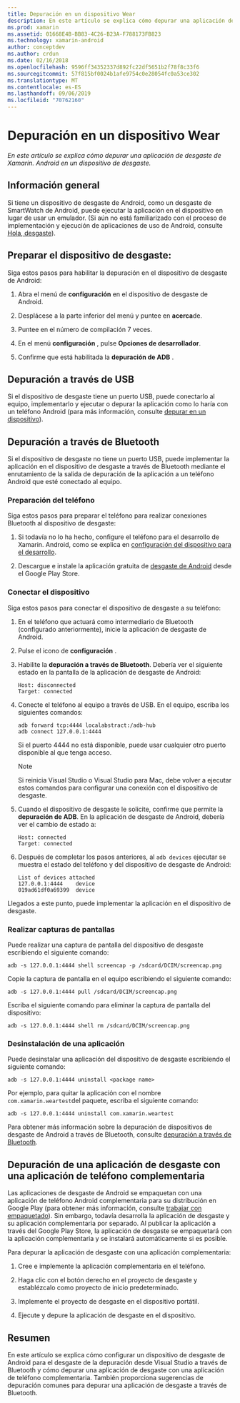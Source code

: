 ```yaml
---
title: Depuración en un dispositivo Wear
description: En este artículo se explica cómo depurar una aplicación de desgaste de Xamarin. Android en un dispositivo de desgaste.
ms.prod: xamarin
ms.assetid: 01668E4B-BB83-4C26-B23A-F788173FB823
ms.technology: xamarin-android
author: conceptdev
ms.author: crdun
ms.date: 02/16/2018
ms.openlocfilehash: 9596ff34352337d892fc22df5651b2f78f8c33f6
ms.sourcegitcommit: 57f815bf0024b1afe9754c0e28054fc0a53ce302
ms.translationtype: MT
ms.contentlocale: es-ES
ms.lasthandoff: 09/06/2019
ms.locfileid: "70762160"
---
```

# <a name="debug-on-a-wear-device"></a>Depuración en un dispositivo Wear

_En este artículo se explica cómo depurar una aplicación de desgaste de Xamarin. Android en un dispositivo de desgaste._

## <a name="overview"></a>Información general

Si tiene un dispositivo de desgaste de Android, como un desgaste de SmartWatch de Android, puede ejecutar la aplicación en el dispositivo en lugar de usar un emulador. (Si aún no está familiarizado con el proceso de implementación y ejecución de aplicaciones de uso de Android, consulte [Hola, desgaste](~/android/wear/get-started/hello-wear.md)).

## <a name="prepare-the-wear-device"></a>Preparar el dispositivo de desgaste:

Siga estos pasos para habilitar la depuración en el dispositivo de desgaste de Android:

1. Abra el menú de **configuración** en el dispositivo de desgaste de Android.

2. Desplácese a la parte inferior del menú y puntee en **acerca**de.

3. Puntee en el número de compilación 7 veces.

4. En el menú **configuración** , pulse **Opciones de desarrollador**.

5. Confirme que está habilitada la **depuración de ADB** .

## <a name="debugging-over-usb"></a>Depuración a través de USB

Si el dispositivo de desgaste tiene un puerto USB, puede conectarlo al equipo, implementarlo y ejecutar o depurar la aplicación como lo haría con un teléfono Android (para más información, consulte [depurar en un dispositivo](~/android/deploy-test/debugging/debug-on-device.md)).

## <a name="debugging-over-bluetooth"></a>Depuración a través de Bluetooth

Si el dispositivo de desgaste no tiene un puerto USB, puede implementar la aplicación en el dispositivo de desgaste a través de Bluetooth mediante el enrutamiento de la salida de depuración de la aplicación a un teléfono Android que esté conectado al equipo. 

### <a name="prepare-your-phone"></a>Preparación del teléfono

Siga estos pasos para preparar el teléfono para realizar conexiones Bluetooth al dispositivo de desgaste: 

1. Si todavía no lo ha hecho, configure el teléfono para el desarrollo de Xamarin. Android, como se explica en [configuración del dispositivo para el desarrollo](~/android/get-started/installation/set-up-device-for-development.md).

2. Descargue e instale la aplicación gratuita de [desgaste de Android](https://play.google.com/store/apps/details?id=com.google.android.wearable.app) desde el Google Play Store.

### <a name="connect-the-device"></a>Conectar el dispositivo

Siga estos pasos para conectar el dispositivo de desgaste a su teléfono:

1. En el teléfono que actuará como intermediario de Bluetooth (configurado anteriormente), inicie la aplicación de desgaste de Android. 

2. Pulse el icono de **configuración** .

3. Habilite la **depuración a través de Bluetooth**. Debería ver el siguiente estado en la pantalla de la aplicación de desgaste de Android:

    ```
    Host: disconnected
    Target: connected
    ```

4. Conecte el teléfono al equipo a través de USB. En el equipo, escriba los siguientes comandos:

    ```shell
    adb forward tcp:4444 localabstract:/adb-hub
    adb connect 127.0.0.1:4444
    ```

    Si el puerto 4444 no está disponible, puede usar cualquier otro puerto disponible al que tenga acceso. 

    > [!NOTE]
    > Si reinicia Visual Studio o Visual Studio para Mac, debe volver a ejecutar estos comandos para configurar una conexión con el dispositivo de desgaste.

5. Cuando el dispositivo de desgaste le solicite, confirme que permite la **depuración de ADB**. En la aplicación de desgaste de Android, debería ver el cambio de estado a:

    ```
    Host: connected
    Target: connected
    ```

6. Después de completar los pasos anteriores, al `adb devices` ejecutar se muestra el estado del teléfono y del dispositivo de desgaste de Android:

    ```
    List of devices attached
    127.0.0.1:4444    device
    019ad61df0a69399  device
    ```

Llegados a este punto, puede implementar la aplicación en el dispositivo de desgaste.

<a name="screenshots" />

### <a name="taking-screenshots"></a>Realizar capturas de pantallas

Puede realizar una captura de pantalla del dispositivo de desgaste escribiendo el siguiente comando: 

```shell
adb -s 127.0.0.1:4444 shell screencap -p /sdcard/DCIM/screencap.png
```

Copie la captura de pantalla en el equipo escribiendo el siguiente comando:

```shell
adb -s 127.0.0.1:4444 pull /sdcard/DCIM/screencap.png
```

Escriba el siguiente comando para eliminar la captura de pantalla del dispositivo:

```shell
adb -s 127.0.0.1:4444 shell rm /sdcard/DCIM/screencap.png
```

### <a name="uninstalling-an-app"></a>Desinstalación de una aplicación

Puede desinstalar una aplicación del dispositivo de desgaste escribiendo el siguiente comando:

```shell
adb -s 127.0.0.1:4444 uninstall <package name>
```

Por ejemplo, para quitar la aplicación con el nombre `com.xamarin.weartest`del paquete, escriba el siguiente comando:

```shell
adb -s 127.0.0.1:4444 uninstall com.xamarin.weartest
```

Para obtener más información sobre la depuración de dispositivos de desgaste de Android a través de Bluetooth, consulte [depuración a través de Bluetooth](https://developer.android.com/training/wearables/apps/bt-debugging.html).

## <a name="debugging-a-wear-app-with-a-companion-phone-app"></a>Depuración de una aplicación de desgaste con una aplicación de teléfono complementaria

Las aplicaciones de desgaste de Android se empaquetan con una aplicación de teléfono Android complementaria para su distribución en Google Play (para obtener más información, consulte [trabajar con empaquetado](~/android/wear/deploy-test/packaging.md)). Sin embargo, todavía desarrolla la aplicación de desgaste y su aplicación complementaria por separado. Al publicar la aplicación a través del Google Play Store, la aplicación de desgaste se empaquetará con la aplicación complementaria y se instalará automáticamente si es posible.

Para depurar la aplicación de desgaste con una aplicación complementaria: 

1. Cree e implemente la aplicación complementaria en el teléfono.

2. Haga clic con el botón derecho en el proyecto de desgaste y establézcalo como proyecto de inicio predeterminado.

3. Implemente el proyecto de desgaste en el dispositivo portátil.

4. Ejecute y depure la aplicación de desgaste en el dispositivo.

## <a name="summary"></a>Resumen

En este artículo se explica cómo configurar un dispositivo de desgaste de Android para el desgaste de la depuración desde Visual Studio a través de Bluetooth y cómo depurar una aplicación de desgaste con una aplicación de teléfono complementaria. También proporciona sugerencias de depuración comunes para depurar una aplicación de desgaste a través de Bluetooth.
